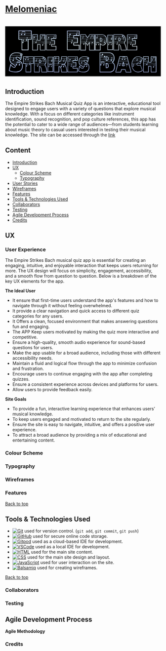 
# [Melomeniac](https://md-ash-dot.github.io/classical-music-hackathon/)

![Project Title](assets/images/readme/intro.png)
=======


## Introduction
The Empire Strikes Bach Musical Quiz App is an interactive, educational tool designed to engage users with a variety of questions that explore musical knowledge. With a focus on different categories like instrument identification, sound recognition, and pop culture references, this app has the potential to cater to a wide range of audiences—from students learning about music theory to casual users interested in testing their musical knowledge. The site can be accessed through the [link](https://md-ash-dot.github.io/classical-music-hackathon/)


## Content

-   [Introduction](#introduction)
-   [UX](#ux)
    -   [Colour Scheme](#colour-scheme)
    -   [Typography](#typography)
-   [User Stories](#user-stories)
-   [Wireframes](#wireframes)
-   [Features](#features)
-   [Tools & Technologies Used](#tools--technologies-used)
-   [Collaborators](#Collaborators)
-   [Testing](#testing)
-   [Agile Development Process](#agile-development-process)
-   [Credits](#credits)

## UX

### User Experience

The Empire Strikes Bach musical quiz app is essential for creating an engaging, intuitive, and enjoyable interaction that keeps users returning for more. The UX design will focus on simplicity, engagement, accessibility, and a smooth flow from question to question. Below is a breakdown of the key UX elements for the app.

**The Ideal User**
- It ensure that first-time users understand the app's features and how to navigate through it without feeling overwhelmed.
- It provide a clear navigation and quick access to different quiz categories for any users.
- It Offers a clean, focused environment that makes answering questions fun and engaging.
- The APP Keep users motivated by making the quiz more interactive and competitive.
- Ensure a high-quality, smooth audio experience for sound-based questions for users.
- Make the app usable for a broad audience, including those with different accessibility needs.
- Maintain a fluid and logical flow through the app to minimize confusion and frustration.
-  Encourage users to continue engaging with the app after completing quizzes.
- Ensure a consistent experience across devices and platforms for users.
- Allow users to provide feedback easily.

**Site Goals**
- To provide a fun, interactive learning experience that enhances users’ musical knowledge.
- To keep users engaged and motivated to return to the site regularly.
-  Ensure the site is easy to navigate, intuitive, and offers a positive user experience.
- To attract a broad audience by providing a mix of educational and entertaining content.

### Colour Scheme

### Typography

### Wireframes

### Features

[Back to top](#Melomeniac)
## Tools & Technologies Used

- [![Git](https://img.shields.io/badge/Git-grey?logo=git&logoColor=F05032)](https://git-scm.com) used for version control. (`git add`, `git commit`, `git push`)
- [![GitHub](https://img.shields.io/badge/GitHub-grey?logo=github&logoColor=181717)](https://github.com) used for secure online code storage.
- [![Gitpod](https://img.shields.io/badge/Gitpod-grey?logo=gitpod&logoColor=FFAE33)](https://gitpod.io) used as a cloud-based IDE for development.
- [![VSCode](https://img.shields.io/badge/VSCode-grey?logo=htmx&logoColor=007ACC)](https://code.visualstudio.com) used as a local IDE for development.
- [![HTML](https://img.shields.io/badge/HTML-grey?logo=html5&logoColor=E34F26)](https://en.wikipedia.org/wiki/HTML) used for the main site content.
- [![CSS](https://img.shields.io/badge/CSS-grey?logo=css3&logoColor=1572B6)](https://en.wikipedia.org/wiki/CSS) used for the main site design and layout.
- [![JavaScript](https://img.shields.io/badge/JavaScript-grey?logo=javascript&logoColor=F7DF1E)](https://www.javascript.com) used for user interaction on the site.
- [![Balsamiq](https://img.shields.io/badge/Balsamiq-grey?logo=barmenia&logoColor=CE0908)](https://balsamiq.com/wireframes) used for creating wireframes.

[Back to top](#Melomeniac)

### Collaborators

### Testing

## Agile Development Process

**Agile Methodology**



### Credits
